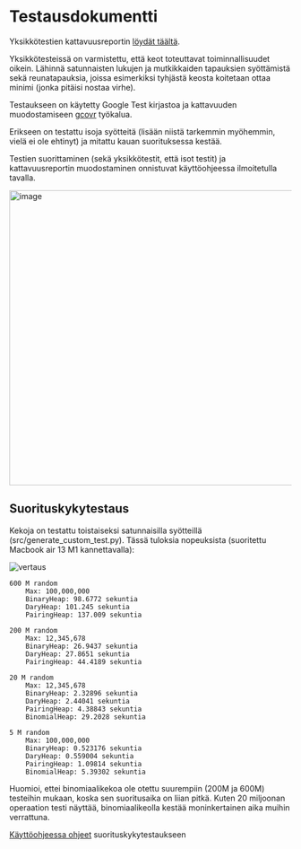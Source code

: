 # Testausdokumentti

Yksikkötestien kattavuusreportin [löydät täältä](https://app.codecov.io/gh/Yytsi/labcomp/tree/main/src).

Yksikkötesteissä on varmistettu, että keot toteuttavat toiminnallisuudet oikein.
Lähinnä satunnaisten lukujen ja mutkikkaiden tapauksien syöttämistä sekä reunatapauksia, joissa esimerkiksi
tyhjästä keosta koitetaan ottaa minimi (jonka pitäisi nostaa virhe).

Testaukseen on käytetty Google Test kirjastoa ja kattavuuden muodostamiseen [gcovr](https://gcovr.com/en/stable/) työkalua.

Erikseen on testattu isoja syötteitä (lisään niistä tarkemmin myöhemmin, vielä ei ole ehtinyt) ja mitattu kauan suorituksessa kestää.

Testien suorittaminen (sekä yksikkötestit, että isot testit) ja kattavuusreportin muodostaminen onnistuvat käyttöohjeessa ilmoitetulla tavalla.

<img width="526" alt="image" src="https://github.com/Yytsi/labcomp/assets/20990023/bf656605-de67-4118-8af1-b5f0d861110e">


## Suorituskykytestaus
Kekoja on testattu toistaiseksi satunnaisilla syötteillä (src/generate_custom_test.py). Tässä tuloksia nopeuksista (suoritettu Macbook air 13 M1 kannettavalla):


![vertaus](https://github.com/Yytsi/labcomp/assets/20990023/0aa9730c-1e9d-4473-9e82-3aae5cc7aaef)

    600 M random
        Max: 100,000,000
        BinaryHeap: 98.6772 sekuntia
        DaryHeap: 101.245 sekuntia
        PairingHeap: 137.009 sekuntia

    200 M random
        Max: 12,345,678
        BinaryHeap: 26.9437 sekuntia
        DaryHeap: 27.8651 sekuntia
        PairingHeap: 44.4189 sekuntia

    20 M random
        Max: 12,345,678
        BinaryHeap: 2.32896 sekuntia
        DaryHeap: 2.44041 sekuntia
        PairingHeap: 4.38843 sekuntia
        BinomialHeap: 29.2028 sekuntia

    5 M random
        Max: 100,000,000
        BinaryHeap: 0.523176 sekuntia
        DaryHeap: 0.559004 sekuntia
        PairingHeap: 1.09814 sekuntia
        BinomialHeap: 5.39302 sekuntia

Huomioi, ettei binomiaalikekoa ole otettu suurempiin (200M ja 600M) testeihin mukaan, koska sen suoritusaika on liian pitkä. Kuten 20 miljoonan operaation testi näyttää, binomiaalikeolla kestää moninkertainen aika muihin verrattuna.

[Käyttöohjeessa ohjeet](https://github.com/Yytsi/labcomp/blob/main/dokumentaatio/kaytto-ohje.md) suorituskykytestaukseen
